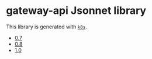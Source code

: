 # gateway-api Jsonnet library

This library is generated with [`k8s`](https://github.com/jsonnet-libs/k8s).

- [0.7](0.7/README.md)
- [0.8](0.8/README.md)
- [1.0](1.0/README.md)
